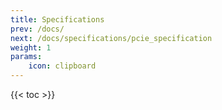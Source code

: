 ```yaml
---
title: Specifications
prev: /docs/
next: /docs/specifications/pcie_specification
weight: 1
params:
    icon: clipboard
---
```


{{< toc >}}
